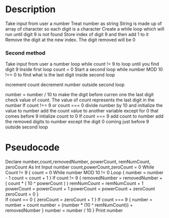 # Description
Take input from user a number
Treat number as string
String is made up of array of character so each digit is a character 
Create a while loop which will run until digit 9 is not found
Store index of digit 9 and then add 1 to it
Remove the digit at the new index. The digit removed will be 0

### Second method 

Take input from user a number
loop while count != 9 to loop until you find digit 9
Inside first loop
count = 0
Start a second loop while number MOD 10 !== 0 to find what is the last digit
inside second loop

increment count
decrement number
outside second loop

number = number / 10 to make the digit before curren one the last digit
check value of count. The value of count represents the last digit in the number
If count !== 9 or count === 0
  divide number by 10 and initialize the value to number 
  add the count value to another variable except for 0 that comes before 9
  intialize count to 0
If count === 9
  add count to number
  add the removed digits to number except the digit 0 coming just before 9
outside second loop



# Pseudocode
Declare number,count,removedNumber, powerCount, remNumCount, zeroCount As Int
Input number 
count,powerCount,zeroCount = 0 
While Count != 9 {
  count = 0
  While number MOD 10 != 0 Loop {
    number = number - 1
    count = count + 1
  }
  If count != 9 { 
    removedNumber = removedNumber + ( count * ( 10 ^ powerCount ) )
    remNumCount = remNumCount + 1
    powerCount = powerCount + 1
    powerCount = powerCount + zeroCount
    zeroCount = 0
  }  
  If count == 0 {
    zeroCount = zeroCount + 1
  }
  If count === 9 { 
    number = number + count
    number = (number * (10 ^ remNumCount)) + removedNumber
  }
  number = number / 10
}
Print number
  





